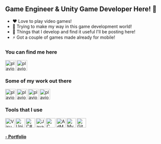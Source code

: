 ## Game Engineer & Unity Game Developer Here! 👋 

- ❤️ Love to play video games!
- 🔭 Trying to make my way in this game development world!
- 🦾 Things that I develop and find it useful I'll be posting here!
- ⚡ Got a couple of games made already for mobile!

### You can find me here

[<img align="left" alt="playjoa | LinkedIn" width="34px" src="https://cdn.jsdelivr.net/npm/simple-icons@v3/icons/linkedin.svg" />][linkedin]
[<img align="left" alt="playjoa | YouTube" width="34px" src="https://cdn.jsdelivr.net/npm/simple-icons@v3/icons/youtube.svg" />][youtube]

<br>
<br>

### Some of my work out there

[<img align="left" alt="playjoa | Google Play" width="34px" src="https://cdn.jsdelivr.net/npm/simple-icons@3.13.0/icons/googleplay.svg" />][playstore]
[<img align="left" alt="playjoa | AppStore" width="34px" src="https://cdn.jsdelivr.net/npm/simple-icons@3.13.0/icons/appstore.svg" />][appstore]
[<img align="left" alt="playjoa | Itch.io" width="34px" src="https://cdn.jsdelivr.net/npm/simple-icons@3.13.0/icons/itch-dot-io.svg" />][itchio]
[<img align="left" alt="playjoa | Unity Asset Store" width="34px" src="https://cdn.jsdelivr.net/npm/simple-icons@3.13.0/icons/unity.svg" />][assetstore]

<br>
<br>

### Tools that I use

<img align="left" alt="Visual Studio" width="30px" src="https://cdn.jsdelivr.net/npm/simple-icons@3.13.0/icons/visualstudio.svg"/>
<img align="left" alt="Unity" width="30px" src="https://cdn.jsdelivr.net/npm/simple-icons@3.13.0/icons/unity.svg"/>
<img align="left" alt="C#" width="30px" src="https://cdn.jsdelivr.net/npm/simple-icons@3.13.0/icons/csharp.svg"/>
<img align="left" alt="Java" width="30px" src="https://cdn.jsdelivr.net/npm/simple-icons@3.13.0/icons/java.svg"/>
<img align="left" alt="C" width="30px" src="https://cdn.jsdelivr.net/npm/simple-icons@3.13.0/icons/c.svg"/>
<img align="left" alt="AdMob" width="30px" src="https://cdn.jsdelivr.net/npm/simple-icons@3.13.0/icons/googleadsense.svg"/>
<img align="left" alt="MySQL" width="30px" src="https://cdn.jsdelivr.net/npm/simple-icons@3.13.0/icons/mysql.svg"/>
<img align="left" alt="Github" width="30px" src="https://cdn.jsdelivr.net/npm/simple-icons@3.13.0/icons/github.svg"/>
<br>
<br>
<br>
<strong> <a href='https://playjoa.github.io/'> - Portfolio</a> </strong> 
<br>

[itchio]: https://playjoa.itch.io/
[linkedin]: https://www.linkedin.com/in/joao-milone/
[assetstore]: https://assetstore.unity.com/publishers/52979
[appstore]: https://apps.apple.com/br/developer/joao-milone/id1452749255
[playstore]: https://play.google.com/store/apps/dev?id=6319868086173201401
[youtube]: https://www.youtube.com/channel/UCxahzg19R-D_AxWe62NgIbQ
